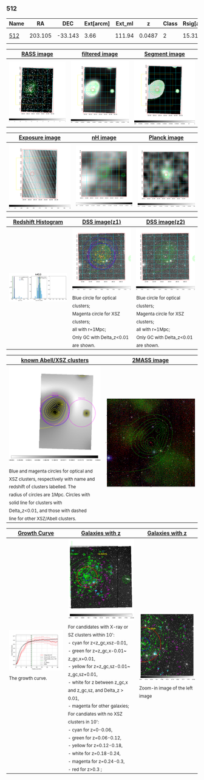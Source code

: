 <div STYLE="page-break-after: always;"></div>

### 512

|Name          |RA          |DEC      | Ext[arcm] | Ext_ml | z    | Class| Rsig[arcmin] | CRsig[c/s] | CR500[c/s] | R500[Mpc] |L500[erg/s]|F500[erg/s/cm^2]| M500[Msun]|Tx[keV]|beta|GC(XSZ,Delta_z<0.01)| GC(OPT,Delta_z<0.01)|GC|alias|
|--------------|------------|------------|---|---|-----------|--------|------|------|----|----|----|----|----|----|----|----|----|----|---|
|[512](script/512.md)     | 203.105       | -33.143       | 3.66    | 111.94   | 0.0487 | 2   | 15.319 |0.571 |0.567 |0.839 |5.693e+43 |1.017e-11 |1.760e+14 |3.081 |1.377 |Tar, |A, |Tar, A, |k453|

|[RASS image](../image/512/512_img.pdf)|[filtered image](../image/512/512_fil.pdf)|[Segment image](../image/512/512_seg.pdf)|
|-------------------|--------------------|-------------------|
| <img src="../image/512/512_img.png" width="300">  | <img src="../image/512/512_fil.png" width="300">   | <img src="../image/512/512_seg.png" width="300">  |

|[Exposure image](../image/512/512_mex.pdf)| [nH image](../image/512/512_nh.pdf)| [Planck image](../image/512/512_p.pdf)|
|-------------------|--------------------|-------------------|
|<img src="../image/512/512_mex.png" width="300">   | <img src="../image/512/512_nh.png" width="300">    | <img src="../image/512/512_p.png" width="300"> |

|[Redshift Histogram](../image/512/512_zg.pdf) | [DSS image(z1)](../image/512/512_dss_z1.pdf)      |  [DSS image(z2)](../image/512/512_dss_z2.pdf)    |
|-------------------|--------------------|-------------------|
|<img src="../image/512/512_zg.png" width="300"> |<img src="../image/512/512_dss_z1.png" width="300"> <sub><br>Blue circle for optical clusters; <br>Magenta circle for XSZ clusters; <br>all with r=1Mpc; <br>Only GC with Delta_z<0.01 are shown. </sub>| <img src="../image/512/512_dss_z2.png" width="300"><sub><br>Blue circle for optical clusters; <br>Magenta circle for XSZ clusters; <br>all with r=1Mpc; <br>Only GC with Delta_z<0.01 are shown. </sub> |

|[known Abell/XSZ clusters](../image/512/512_m.pdf) | [2MASS image](../image/512/512_2mass.pdf)      |
|-------------------|-------------------|
|<img src=../image/512/512_m.png width="300"> <sub><br>Blue and magenta circles for optical and <br>XSZ clusters, respectively with name and <br>redshift of clusters labelled. The <br>radius of circles are 1Mpc. Circles with <br>solid line for clusters with <br>Delta_z<0.01, and those with dashed <br>line for other XSZ/Abell clusters.        </sub>|<img src="../image/512/512_2mass.png" width="300">  |

|[Growth Curve](../image/512/512_gca_all.png) |[Galaxies with z](../image/512/512_opt_ned.pdf) |[Galaxies with z](../image/512/512_opt_ned_zoom.pdf) |
|-------------------|-------------------|-------------------|
| <img src="../image/512/512_gca_all.png" width="300"> <sub><br>The growth curve.</sub>| <img src=../image/512/512_opt_ned.png width="300"> <br><sub> For candidates with X-ray or SZ clusters within 10': <br> - cyan for z<z_gc,xsz-0.01, <br> - green for z=z_gc,x-0.01~ z_gc,x+0.01, <br> - yellow for z=z_gc,sz-0.01~ z_gc,sz+0.01, <br> - white for z between z_gc,x and z_gc,sz, and Delta_z > 0.01, <br> - magenta for other galaxies; <br>For candiates with no XSZ clusters in 10': <br> - cyan for z=0-0.06, <br> - green for z=0.06-0.12, <br> - yellow for z=0.12-0.18, <br> - white for z=0.18-0.24, <br> - magenta for z=0.24-0.3, <br> - red for z>0.3 ;  </sub>|<img src=../image/512/512_opt_ned_zoom.png width="300">  <br><sub> Zoom-in image of the left image</sub>|




